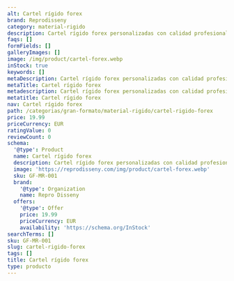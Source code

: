```yaml
---
alt: Cartel rígido forex
brand: Reprodisseny
category: material-rigido
description: Cartel rígido forex personalizadas con calidad profesional en Cataluña.
faqs: []
formFields: []
galleryImages: []
image: /img/product/cartel-forex.webp
inStock: true
keywords: []
metaDescription: Cartel rígido forex personalizadas con calidad profesional en Cataluña.
metaTitle: Cartel rígido forex
metadescription: Cartel rígido forex personalizadas con calidad profesional en Cataluña.
metatitle: Cartel rígido forex
nav: Cartel rígido forex
path: /categorias/gran-formato/material-rigido/cartel-rigido-forex
price: 19.99
priceCurrency: EUR
ratingValue: 0
reviewCount: 0
schema:
  '@type': Product
  name: Cartel rígido forex
  description: Cartel rígido forex personalizadas con calidad profesional en Cataluña.
  image: 'https://reprodisseny.com/img/product/cartel-forex.webp'
  sku: GF-MR-001
  brand:
    '@type': Organization
    name: Repro Disseny
  offers:
    '@type': Offer
    price: 19.99
    priceCurrency: EUR
    availability: 'https://schema.org/InStock'
searchTerms: []
sku: GF-MR-001
slug: cartel-rigido-forex
tags: []
title: Cartel rígido forex
type: producto
---
```


